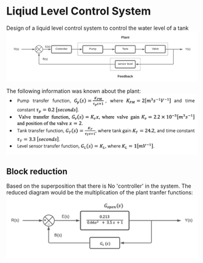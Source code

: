 # Liqiud Level Control System
Design of a liquid level control system to control the water level of a tank
![Block diagram](https://github.com/aniekanBane/Liqiud-level-control-system/blob/main/images/Block%20diag.png)

The following information was known about the plant:
![tranfer functions](https://github.com/aniekanBane/Liqiud-level-control-system/blob/main/images/tfcn.png)

## Block reduction
Based on the superposition that there is No 'controller' in the system. The reduced diagram would be the multiplication of the plant tranfer functions:
![closed function](https://github.com/aniekanBane/Liqiud-level-control-system/blob/main/images/reduced.png)


